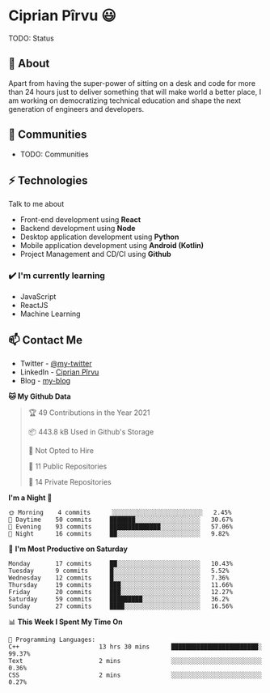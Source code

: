 # Ciprian Pîrvu 😃

TODO: Status

## 🧐 About

Apart from having the super-power of sitting on a desk and code for more than 24 hours just to deliver something that will make world a better place, I am working on democratizing technical education and shape the next generation of engineers and developers.

## 👯 Communities

-   TODO: Communities

## ⚡ Technologies

Talk to me about

-   Front-end development using **React**
-   Backend development using **Node**
-   Desktop application development using **Python**
-   Mobile application development using **Android (Kotlin)**
-   Project Management and CD/CI using **Github**

### ✔️ I'm currently learning

-   JavaScript
-   ReactJS
-   Machine Learning

## 📫 Contact Me

-   Twitter - [@my-twitter]()
-   LinkedIn - [Ciprian Pîrvu](https://www.linkedin.com/in/p%C3%AErvu-ciprian-cristian-4415991b1/)
-   Blog - [my-blog]()

<!--START_SECTION:waka-->
**🐱 My Github Data** 

> 🏆 49 Contributions in the Year 2021
 > 
> 📦 443.8 kB Used in Github's Storage 
 > 
> 🚫 Not Opted to Hire
 > 
> 📜 11 Public Repositories 
 > 
> 🔑 14 Private Repositories  
 > 
**I'm a Night 🦉** 

```text
🌞 Morning    4 commits      ░░░░░░░░░░░░░░░░░░░░░░░░░   2.45% 
🌆 Daytime    50 commits     ███████░░░░░░░░░░░░░░░░░░   30.67% 
🌃 Evening    93 commits     ██████████████░░░░░░░░░░░   57.06% 
🌙 Night      16 commits     ██░░░░░░░░░░░░░░░░░░░░░░░   9.82%

```
📅 **I'm Most Productive on Saturday** 

```text
Monday       17 commits     ██░░░░░░░░░░░░░░░░░░░░░░░   10.43% 
Tuesday      9 commits      █░░░░░░░░░░░░░░░░░░░░░░░░   5.52% 
Wednesday    12 commits     █░░░░░░░░░░░░░░░░░░░░░░░░   7.36% 
Thursday     19 commits     ███░░░░░░░░░░░░░░░░░░░░░░   11.66% 
Friday       20 commits     ███░░░░░░░░░░░░░░░░░░░░░░   12.27% 
Saturday     59 commits     █████████░░░░░░░░░░░░░░░░   36.2% 
Sunday       27 commits     ████░░░░░░░░░░░░░░░░░░░░░   16.56%

```


📊 **This Week I Spent My Time On** 

```text
💬 Programming Languages: 
C++                      13 hrs 30 mins      ████████████████████████░   99.37% 
Text                     2 mins              ░░░░░░░░░░░░░░░░░░░░░░░░░   0.36% 
CSS                      2 mins              ░░░░░░░░░░░░░░░░░░░░░░░░░   0.27%

```


<!--END_SECTION:waka-->
